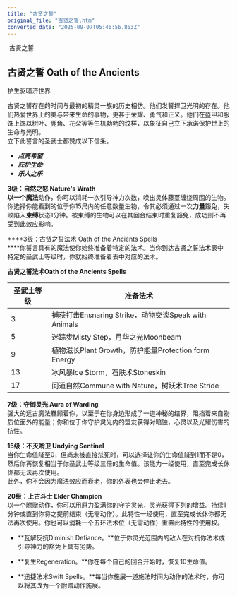 ```yaml
---
title: "古贤之誓"
original_file: "古贤之誓.htm"
converted_date: "2025-09-07T05:46:56.863Z"
---
```


﻿ 古贤之誓  

## **古贤之誓 Oath of the Ancients**

护生驱暗济世界

古贤之誓存在的时间与最初的精灵一族的历史相仿。他们发誓捍卫光明的存在。他们热爱世界上的美与带来生命的事物，更甚于荣耀、勇气和正义。他们在盔甲和服饰上饰以树叶、鹿角、花朵等等生机勃勃的纹样，以象征自己立下承诺保护世上的生命与光明。  
立下此誓言的圣武士都赞成以下信条。

-   *****点亮希望*****
-   *****庇护生命*****
-   *****乐人之乐*****

****3级：自然之怒 Nature's Wrath  
****以一个****魔法****动作，你可以消耗一次引导神力次数，唤出灵体藤蔓缠绕周围的生物。你选择你能看到的位于你15尺内的任意数量生物，令其必须通过一次**力量**豁免，失败陷入****束缚****状态1分钟。被束缚的生物可以在其回合结束时重复豁免，成功则不再受到此效应影响。

****3级：古贤之誓法术 Oath of the Ancients Spells  
****你誓言具有的魔法使你始终准备着特定的法术。当你到达古贤之誓法术表中特定的圣武士等级时，你就始终准备着表中对应的法术。

**古贤之誓法术Oath of the Ancients Spells**

| 圣武士等级 | 准备法术 |
| --- | --- |
| 3 | 捕获打击Ensnaring Strike，动物交谈Speak with Animals |
| 5 | 迷踪步Misty Step，月华之光Moonbeam |
| 9 | 植物滋长Plant Growth，防护能量Protection form Energy |
| 13 | 冰风暴Ice Storm，石肤术Stoneskin |
| 17 | 问道自然Commune with Nature，树跃术Tree Stride |

****7级：守御灵光 Aura of Warding****  
强大的远古魔法眷顾着你，以至于在你身边形成了一道神秘的结界，阻挡着来自物质位面外的能量；你和位于你守护灵光内的盟友获得对暗蚀，心灵以及光耀伤害的抗性。

****15级：不灭哨卫 Undying Sentinel****  
当你生命值降至0，但尚未被直接杀死时，可以选择让你的生命值降到1而不是0，然后你再恢复相当于你圣武士等级三倍的生命值。该能力一经使用，直至完成长休你都无法再次使用。  
此外，你不会因为魔法效应而衰老，你的外表也会停止老去。

****20级：上古斗士 Elder Champion****  
以一个附赠动作，你可以用原力盈满你的守护灵光，灵光获得下列的增益。持续1分钟或直到你将之提前结束（无需动作）。此特性一经使用，直至完成长休你都无法再次使用。你也可以消耗一个五环法术位（无需动作）重置此特性的使用权。

-   **瓦解反抗Diminish Defiance。**位于你灵光范围内的敌人在对抗你法术或引导神力的豁免上具有劣势。
    
-   **复生Regeneration。**你在每个自己的回合开始时，恢复10生命值。
    
-   **迅捷法术Swift Spells。**每当你施展一道施法时间为动作的法术时，你可以将其改为一个附赠动作施展。
